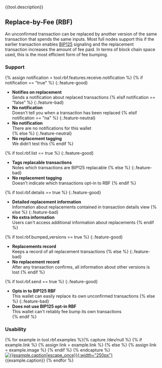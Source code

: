 {{tool.description}}

## Replace-by-Fee (RBF)

An unconfirmed transaction can be replaced by another version of the
same transaction that spends the same inputs.  Most full nodes support
this if the earlier transaction enables [BIP125](https://github.com/bitcoin/bips/blob/master/bip-0125.mediawiki) signaling and the
replacement transaction increases the amount of fee paid.  In terms of
block chain space used, this is the most efficient form of fee bumping.

### Support

{% assign notification = tool.rbf.features.receive.notification %}
{% if notification == "true" %}
  {:.feature-good}
  - **Notifies on replacement**<br>
    Sends a notification about replaced transactions
{% elsif notification == "false" %}
  {:.feature-bad}
  - **No notification**<br>
    Doesn't tell you when a transaction has been replaced
{% elsif notification == "na" %}
  {:.feature-neutral}
  - **No notification**<br>
    There are no notifications for this wallet   
{% else %}
  {:.feature-neutral}
  - **No replacement tagging**<br>
    We didn’t test this 
{% endif %}   
       
{% if tool.rbf.list == true %}
  {:.feature-good}
  - **Tags replacable transactions**<br>
    Notes which transactions are BIP125 replacable
{% else %}
  {:.feature-bad}
  - **No replacement tagging**<br>
    Doesn't indicate which transactions opt-in to RBF
{% endif %} 
  
{% if tool.rbf.details == true %}
  {:.feature-good}
  - **Detailed replacement information**<br>
    Information about replacements contained in transaction details view
{% else %}
  {:.feature-bad}
  - **No extra information**<br>
    Users can't access additional information about replacements
{% endif %}

{% if tool.rbf.bumped_versions == true %}
  {:.feature-good}
  - **Replacements record**<br>
    Keeps a record of all replacement transactions
{% else %}
  {:.feature-bad}
  - **No replacement record**<br>
    After any transaction confirms, all information about other versions is lost
{% endif %}

{% if tool.rbf.send == true %}
  {:.feature-good}
  - **Opts in to BIP125 RBF**<br>
    This wallet can easily replace its own unconfirmed transactions
{% else %}
  {:.feature-bad}
  - **Does not use BIP125 opt-in RBF**<br>
    This wallet can't reliably fee bump its own transactions    
{% endif %}

### Usability

{% for example in tool.rbf.examples %}{% capture /dev/null %}
  {% if example.link %}
    {% assign link = example.link %}
  {% else %}
    {% assign link = example.image %}
  {% endif %}
{% endcapture %}
<br />[![{{example.caption|escape_once}}]({{example.image}}){:width="250px"}]({{link}})
<br />{{example.caption}}
{% endfor %}